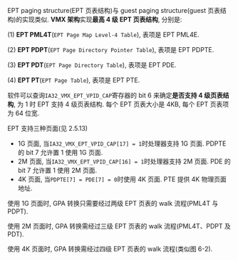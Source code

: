 
EPT paging structure(EPT 页表结构)与 guest paging structure(guest 页表结构)的实现类似. **VMX 架构**实现**最高 4 级 EPT 页表结构**, 分别是:

(1) **EPT PML4T**(`EPT Page Map Level-4 Table`), 表项是 EPT PML4E.

(2) **EPT PDPT**(`EPT Page Directory Pointer Table`), 表项是 EPT PDPTE.

(3) **EPT PDT**(`EPT Page Directory Table`), 表项是 EPT PDE.

(4) **EPT PT**(`EPT Page Table`), 表项是 EPT PTE.

软件可以查询`IA32_VMX_EPT_VPID_CAP`寄存器的 bit 6 来确定**是否支持 4 级页表结构**, 为 1 时 EPT 支持 4 级页表结构. 每个 EPT 页表大小是 4KB, 每个 EPT 页表项为 64 位宽.

EPT 支持三种页面(见 2.5.13)

- 1G 页面, 当`IA32_VMX_EPT_VPID_CAP[17] = 1`时处理器支持 1G 页面. PDPTE 的 bit 7 允许置 1 使用 1G 页面.
- 2M 页面, 当`IA32_VMX_EPT_VPID_CAP[16] = 1`时处理器支持 2M 页面. PDE 的 bit 7 允许置 1 使用 2M 页面.
- 4K 页面, 当`PDPTE[7] = PDE[7] = 0`时使用 4K 页面. PTE 提供 4K 物理页面地址.

使用 1G 页面时, GPA 转换只需要经过两级 EPT 页表的 walk 流程(PML4T 与 PDPT).

使用 2M 页面时, GPA 转换需经过三级 EPT 页表的 walk 流程(PML4T、PDPT 及 PDT).

使用 4K 页面时, GPA 转换需经过四级 EPT 页表的 walk 流程(类似图 6-2).

